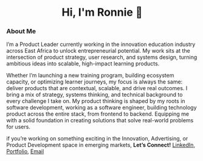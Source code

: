 <h1 align="center">Hi, I'm Ronnie 👋</h1>

### About Me

I’m a Product Leader currently working in the innovation education industry across East Africa to unlock entrepreneurial potential. My work sits at the intersection of product strategy, user research, and systems design, turning ambitious ideas into scalable, high-impact learning products.

Whether I’m launching a new training program, building ecosystem capacity, or optimizing learner journeys, my focus is always the same: deliver products that are contextual, scalable, and drive real outcomes. I bring a mix of strategy, systems thinking, and technical background to every challenge I take on. My product thinking is shaped by my roots in software development, working as a software engineer, building technology product across the entire stack, from frontend to backend. Equipping me with a solid foundation in creating solutions that solve real-world problems for users.

if you’re working on something exciting in the Innovation, Advertising, or Product Development space in emerging markets, **Let’s Connect!** [LinkedIn](https://www.linkedin.com/in/ronnie-lutaro-b73240aa/), [Portfolio](https://ronnielutaro.com), [Email](mailto:ronnielutaro@outlook.com)
